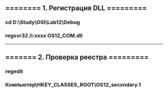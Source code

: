 
## ========  1. Регистрация DLL  =========
### cd D:\Study\OSI\Lab12\Debug
### regsvr32 /i:xxxx OS12_COM.dll
---
## =======  2. Проверка реестра  =========
### regedit
### Компьютер\HKEY_CLASSES_ROOT\OS12_secxndary.1
